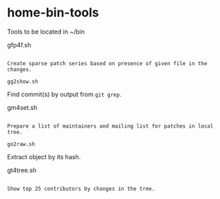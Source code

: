# home-bin-tools
Tools to be located in ~/bin

gfp4f.sh
~~~~~~~~

Create sparse patch series based on presence of given file in the changes.

gg2show.sh
~~~~~~~~~~

Find commit(s) by output from ``git grep``.

gm4set.sh
~~~~~~~~~

Prepare a list of maintainers and mailing list for patches in local tree.

go2raw.sh
~~~~~~~~~

Extract object by its hash.

gt4tree.sh
~~~~~~~~~~

Show top 25 contributors by changes in the tree.

